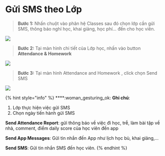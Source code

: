# Gửi SMS theo Lớp

> **Bước 1:** Nhấn chuột vào phân hệ Classes sau đó chọn lớp cần gửi SMS, thông báo nghỉ học, khai giảng, học phí… đến cho học viên.

![](../../.gitbook/assets/SMS\_Lop1.png)

> **Bước 2:** Tại màn hình chi tiết của Lớp học, nhấn vào button **Attendance & Homework** &#x20;

![](../../.gitbook/assets/SMS\_Lop2.png)

> **Bước 3:** Tại màn hình Attendance and Homework , click chọn Send SMS

![](../../.gitbook/assets/SMS\_Lop3.png)

{% hint style="info" %}
****:woman\_gesturing\_ok: **Ghi chú**:

1. Lớp thực hiện việc gửi SMS
2. Chọn ngày tiến hành gửi SMS

**Send Attendance Report**: gửi thông báo về việc đi học, trễ, làm bài tập về nhà, comment, điểm daily score của học viên đến app

**Send App Messages**: Gửi tin nhắn đến App như lịch học bù, khai giảng,…&#x20;

**Send SMS**: Gửi tin nhắn SMS đến học viên.
{% endhint %}
